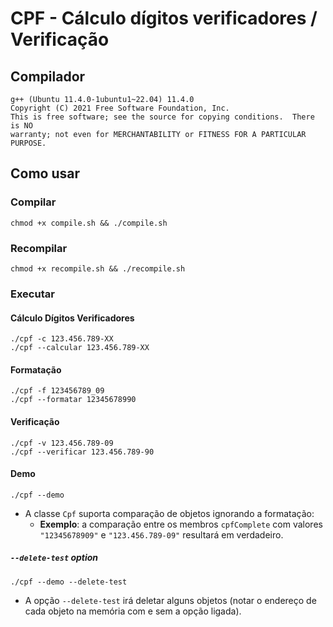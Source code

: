 # CPF - Cálculo dígitos verificadores / Verificação

## Compilador

```console
g++ (Ubuntu 11.4.0-1ubuntu1~22.04) 11.4.0
Copyright (C) 2021 Free Software Foundation, Inc.
This is free software; see the source for copying conditions.  There is NO
warranty; not even for MERCHANTABILITY or FITNESS FOR A PARTICULAR PURPOSE.
```

## Como usar

### Compilar

```shell
chmod +x compile.sh && ./compile.sh
```

### Recompilar

```shell
chmod +x recompile.sh && ./recompile.sh
```

### Executar

#### Cálculo Dígitos Verificadores

```shell
./cpf -c 123.456.789-XX
./cpf --calcular 123.456.789-XX
```

#### Formatação

```shell
./cpf -f 123456789_09
./cpf --formatar 12345678990
```

#### Verificação

```shell
./cpf -v 123.456.789-09
./cpf --verificar 123.456.789-90
```

#### Demo

```shell
./cpf --demo
```

- A classe `Cpf` suporta comparação de objetos ignorando a formatação:
  - __Exemplo__: a comparação entre os membros `cpfComplete` com valores `"12345678909"` e `"123.456.789-09"` resultará em verdadeiro.

##### `--delete-test` option

```shell
./cpf --demo --delete-test
```

- A opção `--delete-test` irá deletar alguns objetos (notar o endereço de cada objeto na memória com e sem a opção ligada).
